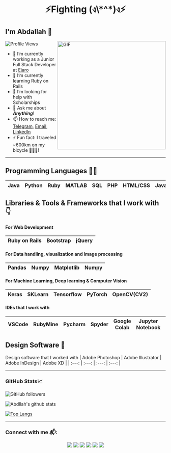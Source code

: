 <h1 align="center">⚡Fighting (ง\*^*)ง⚡ </h1>


## I'm Abdallah 👋
![Profile Views](https://komarev.com/ghpvc/?username=AbdallahMH&color=blue)
<img align="right" alt="GIF" src="https://i.pinimg.com/originals/e4/26/70/e426702edf874b181aced1e2fa5c6cde.gif" width="340"/>



- 🔭 I’m currently working as a Junior Full Stack Developer at [Ejaro](https://github.com/ejaro)
- 🌱 I’m currently learning Ruby on Rails
- 🤔 I’m looking for help with Scholarships
- 💬 Ask me about ***Anything***!
- 📫 How to reach me: <a href="https://t.me/DelightfulMiracle">Telegram</a>, <a href="mailto:abdallahhezam1@gmail.com">Email</a>, <a href="https://www.linkedin.com/in/abdullah-hezam/">LinkedIn</a>
- ⚡ Fun fact: I traveled ~600km on my bicycle 🚴🏻‍♂️!

---

## Programming Languages :man_technologist:
| Java | Python | Ruby | MATLAB | SQL | PHP | HTML/CSS | JavaScript |
| :---: | :---: | :---: | :---: | :---: | :---: | :---: | :---: |

## Libraries & Tools & Frameworks that I work with 👇

#### For Web Development 
| Ruby on Rails | Bootstrap  | jQuery |
| :---: | :---: | :---: |

#### For Data handling, visualization and Image processing
| Pandas | Numpy  | Matplotlib | Numpy |
| :---: | :---: | :---: | :---: |

#### For Machine Learning, Deep learning & Computer Vision
| Keras | SKLearn | Tensorflow | PyTorch | OpenCV(CV2) |
| :---: | :---: | :---: | :---: | :---: |

#### IDEs that I work with
| VSCode | RubyMine | Pycharm | Spyder | Google Colab | Jupyter Notebook | Kaggle | Intellij IDEA 
| :---: | :---: | :---: | :---: | :---: | :---: | :---: | :---: |


## Design Software 🎨
Design software that I worked with
| Adobe Photoshop | Adobe Illustrator  | Adobe InDesign | Adobe XD |
| :---: | :---: | :---: | :---: |

---

### GitHub Stats📈

<img alt="GitHub followers" src="https://img.shields.io/github/followers/AbdallahMH?style=social"> 

![Abdllah's github stats](https://github-readme-stats.vercel.app/api?username=AbdallahMH&show_icons=true&theme=dark)

[![Top Langs](https://github-readme-stats.vercel.app/api/top-langs/?username=AbdallahMH&layout=compact&show_icons=true&theme=dark)](https://github.com/anuraghazra/github-readme-stats)

---

### Connect with me 📬:

<p align="center">
<a href="https://twitter.com/abdallahhezam1"><img src="https://img.shields.io/badge/Twitter-1DA1F2?style=for-the-badge&logo=twitter&logoColor=white" /></a>
<a href="https://www.kaggle.com/abdallahhezam"><img src="https://img.shields.io/badge/Kaggle-20BEFF?style=for-the-badge&logo=Kaggle&logoColor=white" /></a>
<a href="https://www.linkedin.com/in/abdullah-hezam/"><img src="https://img.shields.io/badge/LinkedIn-0077B5?style=for-the-badge&logo=linkedin&logoColor=white" /></a>
<a href="https://t.me/delightfulmiracle"><img src="https://img.shields.io/badge/Telegram-2CA5E0?style=for-the-badge&logo=telegram&logoColor=white" /></a>
<a href="https://www.deviantart.com/sofrex/"><img src="https://img.shields.io/badge/DeviantArt-05CC47?style=for-the-badge&logo=deviantart&logoColor=white" /></a>
<a href="mailto:abdallahhezam1@gmail.com/"><img src="https://img.shields.io/badge/Gmail-D14836?style=for-the-badge&logo=gmail&logoColor=white" /></a>

</p>
